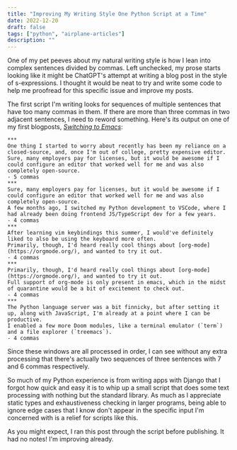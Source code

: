 ```yaml
---
title: "Improving My Writing Style One Python Script at a Time"
date: 2022-12-20
draft: false
tags: ["python", "airplane-articles"]
description: ""
---
```


One of my pet peeves about my natural writing style is how I lean into complex sentences divided by commas. Left unchecked, my prose starts looking like it might be ChatGPT's attempt at writing a blog post in the style of s-expressions. I thought it would be neat to try and write some code to help me proofread for this specific issue and improve my posts.

<!--more-->

The first script I'm writing looks for sequences of multiple sentences that have too many commas in them. If there are more than three commas in two adjacent sentences, I need to reword something. Here's its output on one of my first blogposts, [_Switching to Emacs_](https://davi.sh/blog/2020/03/switching-to-emacs/):

```
***
One thing I started to worry about recently has been my reliance on a closed-source, and, once I'm out of college, pretty expensive editor.
Sure, many employers pay for licenses, but it would be awesome if I could configure an editor that worked well for me and was also completely open-source.
- 5 commas
***
Sure, many employers pay for licenses, but it would be awesome if I could configure an editor that worked well for me and was also completely open-source.
A few months ago, I switched my Python development to VSCode, where I had already been doing frontend JS/TypeScript dev for a few years.
- 4 commas
***
After learning vim keybindings this summer, I would've definitely liked to also be using the keyboard more often.
Primarily, though, I'd heard really cool things about [org-mode](https://orgmode.org/), and wanted to try it out.
- 4 commas
***
Primarily, though, I'd heard really cool things about [org-mode](https://orgmode.org/), and wanted to try it out.
Full support of org-mode is only present in emacs, which in the midst of quarantine would be a bit of excitement to check out.
- 4 commas
***
The Python language server was a bit finnicky, but after setting it up, along with JavaScript, I'm already at a point where I can be productive.
I enabled a few more Doom modules, like a terminal emulator (`term`) and a file explorer (`treemacs`).
- 4 commas
```

Since these windows are all processed in order, I can see without any extra processing that there's actually two sequences of three sentences with 7 and 6 commas respectively.

So much of my Python experience is from writing apps with Django that I forgot how quick and easy it is to whip up a small script that does some text processing with nothing but the standard library. As much as I appreciate static types and exhaustiveness checking in larger programs, being able to ignore edge cases that I know don't appear in the specific input I'm concerned with is a relief for scripts like this.

As you might expect, I ran this post through the script before publishing. It had no notes! I'm improving already.